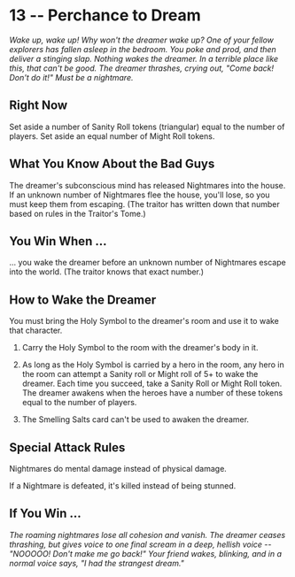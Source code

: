 # 13 -- Perchance to Dream

_Wake up, wake up! Why won't the dreamer wake up?_
_One of your fellow explorers has fallen asleep in the bedroom. You poke and prod, and then deliver a stinging slap. Nothing wakes the dreamer. In a terrible place like this, that can't be good._
_The dreamer thrashes, crying out, "Come back! Don't do it!" Must be a nightmare._

## Right Now

Set aside a number of Sanity Roll tokens (triangular) equal to the number of players. Set aside an equal number of Might Roll tokens.

## What You Know About the Bad Guys

The dreamer's subconscious mind has released Nightmares into the house. If an unknown number of Nightmares flee the house, you'll lose, so you must keep them from escaping. (The traitor has written down that number based on rules in the Traitor's Tome.)

## You Win When ...

... you wake the dreamer before an unknown number of Nightmares escape into the world. (The traitor knows that exact number.)

## How to Wake the Dreamer

You must bring the Holy Symbol to the dreamer's room and use it to wake that character.

1. Carry the Holy Symbol to the room with the dreamer's body in it.

2. As long as the Holy Symbol is carried by a hero in the room, any hero in the room can attempt a Sanity roll or Might roll of 5+ to wake the dreamer. Each time you succeed, take a Sanity Roll or Might Roll token. The dreamer awakens when the heroes have a number of these tokens equal to the number of players.

3. The Smelling Salts card can't be used to awaken the dreamer.

## Special Attack Rules

Nightmares do mental damage instead of physical damage.

If a Nightmare is defeated, it's killed instead of being stunned.

## If You Win ...

_The roaming nightmares lose all cohesion and vanish. The dreamer ceases thrashing, but gives voice to one final scream in a deep, hellish voice -- "NOOOOO! Don't make me go back!"_
_Your friend wakes, blinking, and in a normal voice says, "I had the strangest dream."_